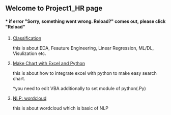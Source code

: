 ## Welcome to Project1_HR page

####  * if error "Sorry, something went wrong. Reload?" comes out, please click "Reload"

1. [Classification](https://github.com/tododata101/tododata101.github.io/blob/master/pythoncode/Project1_HR/Classification.ipynb) 

    this is about EDA, Feauture Engineering, Linear Regression, ML/DL, Visulization etc.
    
2. [Make Chart with Excel and Python](https://github.com/tododata101/tododata101.github.io/blob/master/pythoncode/Project1_HR/SearchChart.py)

    this is about how to integrate excel with python to make easy search chart.
   
    *you need to edit VBA additionally to set module of python(.Py)
    
3. [NLP: wordcloud](https://github.com/tododata101/tododata101.github.io/blob/master/pythoncode/Project1_HR/NLP_by_interview.ipnyb)

    this is about wordcloud which is basic of NLP

